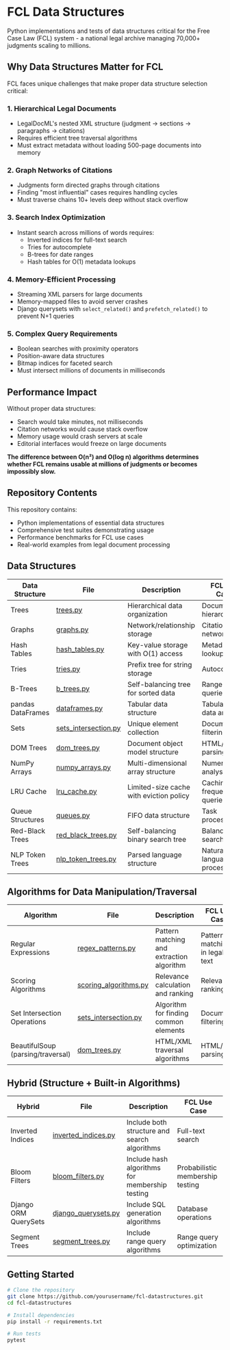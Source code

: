 # FCL Data Structures

Python implementations and tests of data structures critical for the Free Case Law (FCL) system - a national legal archive managing 70,000+ judgments scaling to millions.

## Why Data Structures Matter for FCL

FCL faces unique challenges that make proper data structure selection critical:

### 1. **Hierarchical Legal Documents**
- LegalDocML's nested XML structure (judgment → sections → paragraphs → citations)
- Requires efficient tree traversal algorithms
- Must extract metadata without loading 500-page documents into memory

### 2. **Graph Networks of Citations**
- Judgments form directed graphs through citations
- Finding "most influential" cases requires handling cycles
- Must traverse chains 10+ levels deep without stack overflow

### 3. **Search Index Optimization**
- Instant search across millions of words requires:
  - Inverted indices for full-text search
  - Tries for autocomplete
  - B-trees for date ranges
  - Hash tables for O(1) metadata lookups

### 4. **Memory-Efficient Processing**
- Streaming XML parsers for large documents
- Memory-mapped files to avoid server crashes
- Django querysets with `select_related()` and `prefetch_related()` to prevent N+1 queries

### 5. **Complex Query Requirements**
- Boolean searches with proximity operators
- Position-aware data structures
- Bitmap indices for faceted search
- Must intersect millions of documents in milliseconds

## Performance Impact

Without proper data structures:
- Search would take minutes, not milliseconds
- Citation networks would cause stack overflow
- Memory usage would crash servers at scale
- Editorial interfaces would freeze on large documents

**The difference between O(n²) and O(log n) algorithms determines whether FCL remains usable at millions of judgments or becomes impossibly slow.**

## Repository Contents

This repository contains:
- Python implementations of essential data structures
- Comprehensive test suites demonstrating usage
- Performance benchmarks for FCL use cases
- Real-world examples from legal document processing

## Data Structures

| Data Structure | File | Description | FCL Use Case |
|----------------|------|-------------|--------------|
| Trees | [trees.py](data_structures/trees.py) | Hierarchical data organization | Document hierarchy |
| Graphs | [graphs.py](data_structures/graphs.py) | Network/relationship storage | Citation networks |
| Hash Tables | [hash_tables.py](data_structures/hash_tables.py) | Key-value storage with O(1) access | Metadata lookups |
| Tries | [tries.py](data_structures/tries.py) | Prefix tree for string storage | Autocomplete |
| B-Trees | [b_trees.py](data_structures/b_trees.py) | Self-balancing tree for sorted data | Range queries |
| pandas DataFrames | [dataframes.py](data_structures/dataframes.py) | Tabular data structure | Tabular legal data analysis |
| Sets | [sets_intersection.py](data_structures/sets_intersection.py) | Unique element collection | Document filtering |
| DOM Trees | [dom_trees.py](data_structures/dom_trees.py) | Document object model structure | HTML/XML parsing |
| NumPy Arrays | [numpy_arrays.py](data_structures/numpy_arrays.py) | Multi-dimensional array structure | Numerical analysis |
| LRU Cache | [lru_cache.py](data_structures/lru_cache.py) | Limited-size cache with eviction policy | Caching frequent queries |
| Queue Structures | [queues.py](data_structures/queues.py) | FIFO data structure | Task processing |
| Red-Black Trees | [red_black_trees.py](data_structures/red_black_trees.py) | Self-balancing binary search tree | Balanced search trees |
| NLP Token Trees | [nlp_token_trees.py](data_structures/nlp_token_trees.py) | Parsed language structure | Natural language processing |

## Algorithms for Data Manipulation/Traversal

| Algorithm | File | Description | FCL Use Case |
|-----------|------|-------------|--------------|
| Regular Expressions | [regex_patterns.py](data_structures/regex_patterns.py) | Pattern matching and extraction algorithm | Pattern matching in legal text |
| Scoring Algorithms | [scoring_algorithms.py](data_structures/scoring_algorithms.py) | Relevance calculation and ranking | Relevance ranking |
| Set Intersection Operations | [sets_intersection.py](data_structures/sets_intersection.py) | Algorithm for finding common elements | Document filtering |
| BeautifulSoup (parsing/traversal) | [dom_trees.py](data_structures/dom_trees.py) | HTML/XML traversal algorithms | HTML/XML parsing |

## Hybrid (Structure + Built-in Algorithms)

| Hybrid | File | Description | FCL Use Case |
|--------|------|-------------|--------------|
| Inverted Indices | [inverted_indices.py](data_structures/inverted_indices.py) | Include both structure and search algorithms | Full-text search |
| Bloom Filters | [bloom_filters.py](data_structures/bloom_filters.py) | Include hash algorithms for membership testing | Probabilistic membership testing |
| Django ORM QuerySets | [django_querysets.py](data_structures/django_querysets.py) | Include SQL generation algorithms | Database operations |
| Segment Trees | [segment_trees.py](data_structures/segment_trees.py) | Include range query algorithms | Range query optimization |

## Getting Started

```bash
# Clone the repository
git clone https://github.com/yourusername/fcl-datastructures.git
cd fcl-datastructures

# Install dependencies
pip install -r requirements.txt

# Run tests
pytest
```

